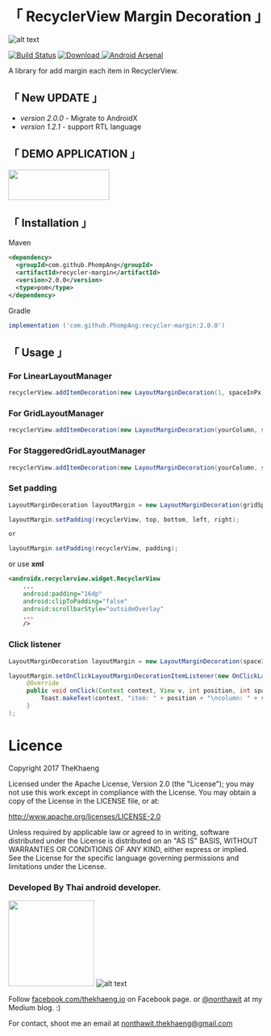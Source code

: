 # **「 RecyclerView Margin Decoration 」**

![alt text](./picture/logo.png)

[![Build Status](https://travis-ci.org/TheKhaeng/recycler-view-margin-decoration.svg?branch=master)](https://travis-ci.org/TheKhaeng/recycler-view-margin-decoration) [ ![Download](https://api.bintray.com/packages/nonthawit/TheKhaeng/recycler-margin/images/download.svg) ](https://bintray.com/nonthawit/TheKhaeng/recycler-margin/_latestVersion) [![Android Arsenal](https://img.shields.io/badge/Android%20Arsenal-RecyclerView%20Margin%20Decoration-brightgreen.svg?style=flat)](https://android-arsenal.com/details/1/6833)


A library for add margin each item in RecyclerView.

## 「 New UPDATE 」
- _version 2.0.0_ - Migrate to AndroidX 
- _version 1.2.1_ - support RTL language

## 「 DEMO APPLICATION 」

<a href="https://play.google.com/store/apps/details?id=com.thekhaeng.recyclerviewmargindecoration" target="_blank">
<img src="https://storage.googleapis.com/support-kms-prod/D90D94331E54D2005CC8CEE352FF98ECF639" height="60" width="200">
</a>

## 「 Installation 」

Maven
```xml
<dependency>
  <groupId>com.github.PhompAng</groupId>
  <artifactId>recycler-margin</artifactId>
  <version>2.0.0</version>
  <type>pom</type>
</dependency>
```

Gradle
```gradle
implementation ('com.github.PhompAng:recycler-margin:2.0.0')
```

## 「 Usage 」

### For LinearLayoutManager
```java
recyclerView.addItemDecoration(new LayoutMarginDecoration(1, spaceInPx));
```

### For GridLayoutManager
```java
recyclerView.addItemDecoration(new LayoutMarginDecoration(yourColumn, spaceInPx));
```

### For StaggeredGridLayoutManager
```java
recyclerView.addItemDecoration(new LayoutMarginDecoration(yourColumn, spaceInPx));
```

### Set padding

```java
LayoutMarginDecoration layoutMargin = new LayoutMarginDecoration(gridSpan, itemSpace);

layoutMargin.setPadding(recyclerView, top, bottom, left, right);

or

layoutMargin.setPadding(recyclerView, padding);
```

or use **xml**

```xml
<androidx.recyclerview.widget.RecyclerView
    ...
    android:padding="16dp"
    android:clipToPadding="false"
    android:scrollbarStyle="outsideOverlay"
    ...
    />
```


### Click listener
```java
LayoutMarginDecoration layoutMargin = new LayoutMarginDecoration(spaceInPx);

layoutMargin.setOnClickLayoutMarginDecorationItemListener(new OnClickLayoutMarginDecorationItemListener() {
     @Override
     public void onClick(Context context, View v, int position, int spanIndex, RecyclerView.State state) {
         Toast.makeText(context, "item: " + position + "\ncolumn: " + spanIndex, Toast.LENGTH_SHORT).show();
     }
);
```


# Licence

Copyright 2017 TheKhaeng

Licensed under the Apache License, Version 2.0 (the "License"); you may not use this work except in compliance with the License. You may obtain a copy of the License in the LICENSE file, or at:

http://www.apache.org/licenses/LICENSE-2.0

Unless required by applicable law or agreed to in writing, software distributed under the License is distributed on an "AS IS" BASIS, WITHOUT WARRANTIES OR CONDITIONS OF ANY KIND, either express or implied. See the License for the specific language governing permissions and limitations under the License.


### Developed By Thai android developer.


<img src="./picture/profile2_circle.png" width="170">   ![alt text](./picture/thekhaeng_logo.png)


Follow [facebook.com/thekhaeng.io](https://www.facebook.com/thekhaeng.io) on Facebook page.
or [@nonthawit](https://medium.com/@nonthawit) at my Medium blog. :)

For contact, shoot me an email at nonthawit.thekhaeng@gmail.com
